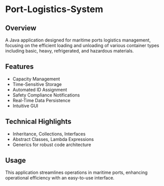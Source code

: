 # Port-Logistics-System
 
## Overview
A Java application designed for maritime ports logistics management, focusing on the efficient loading and unloading of various container types including basic, heavy, refrigerated, and hazardous materials.
 
## Features
- Capacity Management
- Time-Sensitive Storage
- Automated ID Assignment
- Safety Compliance Notifications
- Real-Time Data Persistence
- Intuitive GUI
 
## Technical Highlights
- Inheritance, Collections, Interfaces
- Abstract Classes, Lambda Expressions
- Generics for robust code architecture
 
## Usage
This application streamlines operations in maritime ports, enhancing operational efficiency with an easy-to-use interface.
 
